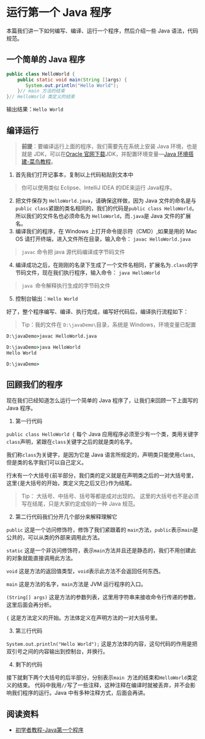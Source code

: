 # 运行第一个 Java 程序

本篇我们讲一下如何编写、编译、运行一个程序，然后介绍一些 Java 语法，代码规范。
## 一个简单的 Java 程序
```java
public class HelloWorld {
    public static void main(String []args) {
       System.out.println("Hello World");
    }// main 方法的结束
}// HelloWorld 类定义的结束
```
输出结果：`Hello World`
## 编译运行
> **前提**：要编译运行上面的程序，我们需要先在系统上安装 Java 环境，也是就是 JDK，可以在[Oracle 官网下载](https://www.oracle.com/java/technologies/downloads/)JDK，并配置环境变量—[Java 环境搭建-菜鸟教程](https://www.runoob.com/java/java-environment-setup.html)。

1. 首先我们打开记事本，复制以上代码粘贴到文本中
> 你可以使用类似 Eclipse、IntelliJ IDEA 的IDE来运行 Java程序。

2. 把文件保存为 `HelloWorld.java`，请确保这样做，因为 Java 文件的命名是与`public class`紧跟的类名相同的，我们的代码是`public class HelloWorld`，所以我们的文件名也必须命名为 `HelloWorld`，而`.java`是 Java 文件的扩展名。
2. 编译我们的程序，在 Windows 上打开命令提示符（CMD）,如果是用的 Mac OS 请打开终端，进入文件所在目录，输入命令： `javac HelloWorld.java`
> `javac` 命令把 java 源代码编译成字节码文件

4. 编译成功之后，在刚刚的名录下生成了一个文件名相同，扩展名为`.class`的字节码文件，现在我们执行程序，输入命令： `java HelloWorld`
> `java `命令解释执行生成的字节码文件

5. 控制台输出：`Hello World`​

好了，整个程序编写、编译、执行完成，编写好代码后，编译执行流程如下：
> Tip：我的文件在 `D:\javaDemo\`目录，系统是 Windows，环境变量已配置

```bat
D:\javaDemo>javac HelloWorld.java

D:\javaDemo>java HelloWorld
Hello World

D:\javaDemo>
```
## 回顾我们的程序
现在我们已经知道怎么运行一个简单的 Java 程序了，让我们来回顾一下上面写的 Java 程序。
​
1. 第一行代码

`public class HelloWorld {`
每个 Java 应用程序必须至少有一个类，类用关键字`class`声明，紧跟在`class`关键字之后的就是类的名字。
​

我们称`class`为关键字，是因为它是 Java 语言所规定的，声明类只能使用`class`,但是类的名字我们可以自己定义。
​

行末有一个大括号`{`前半部分，我们类的定义就是在声明类之后的一对大括号里，这里`{`是大括号的开始，类定义完之后又已`}`作为结尾。
> Tip：
> 大括号、中括号、括号等都是成对出现的。
> 这里的大括号也不是必须写在结尾，只是大家约定成俗的一种 Java 规范。

2. 第二行代码我们分开几个部分来解释理解它

`public`
这是一个访问修饰符，修饰了我们紧跟着的 `main`方法，`public`表示`main`是公共的，可以从类的外部来调用此方法。
​

`static`
这是一个非访问修饰符，表示`main`方法并且还是静态的，我们不用创建此的对象就能直接调用此方法。
​

`void`
这是方法的返回值类型，`void`表示此方法不会返回任何东西。
​

`main`
这是方法的名字，`main`方法是 JVM 运行程序的入口。
​

`(String[] args)`
这是方法的参数列表，这里用字符串来接收命令行传递的参数，这里后面会再分析。
​

`{`
这是方法定义的开始。方法体定义在声明方法的一对大括号里。
​

3. 第三行代码

`System.out.println("Hello World");`
这是方法体的内容，这句代码的作用是把双引号之间的内容输出到控制台，并换行。


4. 剩下的代码

接下就剩下两个大括号的后半部分，分别表示`main `方法的结束和`HelloWorld`类定义的结束。
代码中我用`//`写了一些注释，这种注释在编译时就被丢弃，并不会影响我们程序的运行。Java 中有多种注释方式，后面会再讲。

## 阅读资料
- [初学者教程-Java第一个程序](https://beginnersbook.com/2013/05/first-java-program/)
